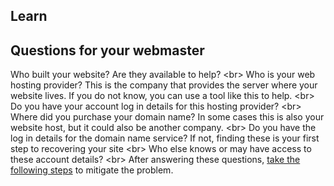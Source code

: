 
## Learn

## Questions for your webmaster
Who built your website? Are they available to help?
&lt;br&gt;
Who is your web hosting provider? This is the company that provides the server where your website lives. If you do not know, you can use a tool like this to help.
&lt;br&gt;
Do you have your account log in details for this hosting provider?
&lt;br&gt;
Where did you purchase your domain name? In some cases this is also your website host, but it could also be another company.
&lt;br&gt;
Do you have the log in details for the domain name service? If not, finding these is your first step to recovering your site
&lt;br&gt;
Who else knows or may have access to these account details?
&lt;br&gt;
After answering these questions, [take the following steps](en/topics/practice-1-emergencies/5-ddos/3-11-learn.md) to mitigate the problem.